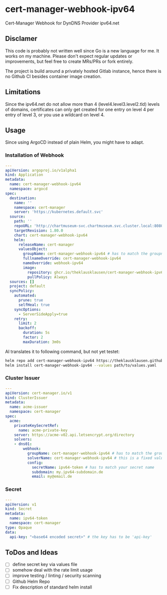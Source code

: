 # cert-manager-webhook-ipv64

Cert-Manager Webhook for DynDNS Provider ipv64.net

## Disclamer

This code is probably not written well since Go is a new language for me.
It works on my machine.
Please don't expect regular updates or improvements,
but feel free to create MRs/PRs or fork entirely.

The project is build around a privately hosted Gitlab instance,
hence there is no Github CI besides container image creation.

## Limitations

Since the ipv64.net do not allow more than 4 (level4.level3.level2.tld) levels of domains,
certificates can only get created for one entry on level 4 per entry of level 3,
or you use a wildcard on level 4.

## Usage

Since using ArgoCD instead of plain Helm, you might have to adapt.

### Installation of Webhook

```yaml
---
apiVersion: argoproj.io/v1alpha1
kind: Application
metadata:
  name: cert-manager-webhook-ipv64
  namespace: argocd
spec:
  destination:
    name: ''
    namespace: cert-manager
    server: 'https://kubernetes.default.svc'
  source:
    path: ''
    repoURL: 'http://chartmuseum-svc.chartmuseum.svc.cluster.local:8080' # has to match you Helm repo
    targetRevision: 1.80.0
    chart: cert-manager-webhook-ipv64
    helm:
      releaseName: cert-manager
      valuesObject:
        groupName: cert-manager-webhook-ipv64 # has to match the groupname from Issuer
        fullnameOverride: cert-manager-webhook-ipv64
        nameOverride: webhook-ipv64
        image:
          repository: ghcr.io/theklausklausen/cert-manager-webhook-ipv64
          pullPolicy: Always
  sources: []
  project: default
  syncPolicy:
    automated:
      prune: true
      selfHeal: true
    syncOptions:
      - ServerSideApply=true
    retry:
      limit: 2
      backoff:
        duration: 5s
        factor: 2
        maxDuration: 3m0s
```

AI translates it to following command, but not yet testet:

```bash
helm repo add cert-manager-webhook-ipv64 https://theklausklausen.github.io/cert-manager-webhook-ipv64/
helm install cert-manager-webhook-ipv64 --values path/to/values.yaml
```

### Cluster Issuer

```yaml
---
apiVersion: cert-manager.io/v1
kind: ClusterIssuer
metadata:
  name: acme-issuer
  namespace: cert-manager
spec:
  acme:
    privateKeySecretRef:
      name: acme-private-key
    server: https://acme-v02.api.letsencrypt.org/directory
    solvers:
    - dns01:
        webhook:
          groupName: cert-manager-webhook-ipv64 # has to match the groupname from values file
          solverName: cert-manager-webhook-ipv64 # this is a fixed value
          config:
            secretName: ipv64-token # has to match your secret name
            subdomain: my.ipv64-subdomain.de
            email: my@email.de
```

### Secret

```yaml
---
apiVersion: v1
kind: Secret
metadata:
  name: ipv64-token
  namespace: cert-manager
type: Opaque
data:
  api-key: "<base64 encoded secret>" # the key has to be 'api-key'
```

## ToDos and Ideas

- [ ] define secret key via values file
- [ ] somehow deal with the rate limit usage
- [ ] improve testing / linting / security scanning
- [ ] Github Helm Repo
- [ ] Fix description of standard helm install